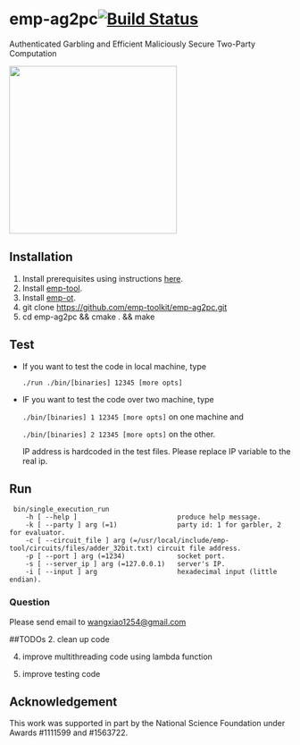 # emp-ag2pc[![Build Status](https://travis-ci.org/emp-toolkit/emp-ag2pc.svg?branch=master)](https://travis-ci.org/emp-toolkit/emp-ag2pc)
Authenticated Garbling and Efficient Maliciously Secure Two-Party Computation

<img src="https://raw.githubusercontent.com/emp-toolkit/emp-readme/master/art/logo-full.jpg" width=300px/>

## Installation

1. Install prerequisites using instructions [here](https://github.com/emp-toolkit/emp-readme).
2. Install [emp-tool](https://github.com/emp-toolkit/emp-tool).
3. Install [emp-ot](https://github.com/emp-toolkit/emp-ot).
4. git clone https://github.com/emp-toolkit/emp-ag2pc.git
5. cd emp-ag2pc && cmake . && make 

## Test

* If you want to test the code in local machine, type

   `./run ./bin/[binaries] 12345 [more opts]`
* IF you want to test the code over two machine, type

  `./bin/[binaries] 1 12345 [more opts]` on one machine and 
  
  `./bin/[binaries] 2 12345 [more opts]` on the other.
  
  IP address is hardcoded in the test files. Please replace
  IP variable to the real ip.
  
## Run
  ```
   bin/single_execution_run  
      -h [ --help ]                         produce help message.   
      -k [ --party ] arg (=1)               party id: 1 for garbler, 2 for evaluator.   
      -c [ --circuit_file ] arg (=/usr/local/include/emp-tool/circuits/files/adder_32bit.txt) circuit file address.   
      -p [ --port ] arg (=1234)             socket port.   
      -s [ --server_ip ] arg (=127.0.0.1)   server's IP.   
      -i [ --input ] arg                    hexadecimal input (little endian).
   ```

### Question
Please send email to wangxiao1254@gmail.com


##TODOs
2. clean up code

4. improve multithreading code using lambda function

5. improve testing code

## Acknowledgement
This work was supported in part by the National Science Foundation under Awards #1111599 and #1563722.
